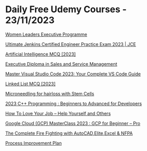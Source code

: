 # Daily Free Udemy Courses - 23/11/2023

[Women Leaders Executive Programme](https://www.udemy.com/course/womens-leadership/?couponCode=3242AD73293C83B02F54)
[Ultimate Jenkins Certified Engineer Practice Exam 2023 | JCE](https://www.udemy.com/course/jenkins-certified-engineer-practice-exam-2023/?couponCode=THANKSGIVING-AWS)
[Artificial Intelligence MCQ [2023]](https://www.udemy.com/course/artificial-intelligence-mcq/?couponCode=59285A4E53F1F1EC7F23)
[Executive Diploma in Sales and Service Management](https://www.udemy.com/course/executive-diploma-in-sales-and-service-management/?couponCode=76AE4FC1D1B5D28D7824)
[Master Visual Studio Code 2023: Your Complete VS Code Guide](https://www.udemy.com/course/master-visual-studio-code-your-complete-vs-code-guide/?couponCode=FC48080818A3E0F07E16)
[Linked List MCQ [2023]](https://www.udemy.com/course/linked-list-mcq/?couponCode=D20EA291E117968177D5)
[Microneedling for hairloss with Stem Cells](https://www.udemy.com/course/microneedling-jacina/?couponCode=BLACKFRIDAY)
[2023 C++ Programming : Beginners to Advanced for Developers](https://www.udemy.com/course/cpp-programming-beginners-to-advanced-for-developers/?couponCode=4A2A59E7F4A5391E3527)
[How To Love Your Job – Help Yourself and Others](https://www.udemy.com/course/how-to-love-your-job-and-make-an-impact/?couponCode=8B34121A9E8B522FB4DF)
[Google Cloud (GCP) MasterClass 2023 : GCP for Beginner – Pro](https://www.udemy.com/course/google-cloud-specialization/?couponCode=21NOV2023)
[The Complete Fire Fighting with AutoCAD,Elite,Excel & NFPA](https://www.udemy.com/course/the-complete-fire-fighting-with-autocadeliteexcel-nfpa/?couponCode=36E0C6D90F9B356C0352)
[Process Improvement Plan](https://www.udemy.com/course/process-improvement-plan/?couponCode=1B909B81F55B4FA66348)
